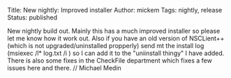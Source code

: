 Title: New nightly: Improved installer
Author: mickem
Tags: nightly, release
Status: published

New nightly build out. Mainly this has a much improved installer so
please let me know how it work out. Also if you have an old version of
NSCLient++ (which is not upgraded/uninstalled propperly) send mt the
install log (msiexec /l\* log.txt /i <msi>) so I can add it to the
"uniinstall thingy" I have added. There is also some fixes in the
CheckFile department which fixes a few issues here and there. // Michael
Medin
